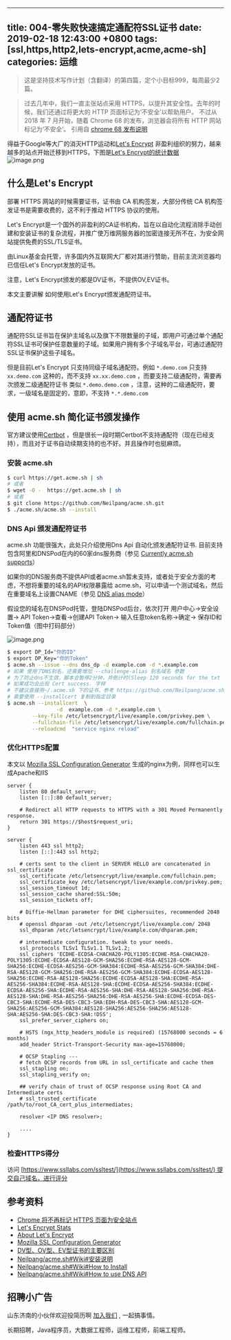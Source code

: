 
---
title: 004-零失败快速搞定通配符SSL证书
date: 2019-02-18 12:43:00 +0800
tags: [ssl,https,http2,lets-encrypt,acme,acme-sh]
categories: 运维
---

> 
> 这是坚持技术写作计划（含翻译）的第四篇，定个小目标999，每周最少2篇。


> 过去几年中，我们一直主张站点采用 HTTPS，以提升其安全性。去年的时候，我们还通过将更大的 HTTP 页面标记为‘不安全’以帮助用户。
> 不过从 2018 年 7 月开始，随着 Chrome 68 的发布，浏览器会将所有 HTTP 网站标记为‘不安全’。
> 引用自 [chrome 68 发布说明](https://support.google.com/chrome/a/answer/7679408)


得益于Google等大厂的消灭HTTP运动和[Let's Encrypt](https://letsencrypt.org) 非盈利组织的努力，越来越多的站点开始迁移到HTTPS，下图是[Let's Encrypt的统计数据](https://letsencrypt.org/stats/)<br />![image.png](https://cdn.nlark.com/yuque/0/2019/png/226273/1550317966768-d4587466-a6d0-4868-b9ca-4e65bc45b101.png#align=left&display=inline&height=450&linkTarget=_blank&name=image.png&originHeight=450&originWidth=940&size=41971&width=940)<br /><!-- more -->

## 什么是Let's Encrypt

部署 HTTPS 网站的时候需要证书，证书由 CA 机构签发，大部分传统 CA 机构签发证书是需要收费的，这不利于推动 HTTPS 协议的使用。

Let's Encrypt是一个国外的非盈利的CA证书机构，旨在以自动化流程消除手动创建和安装证书的复杂流程，并推广使万维网服务器的加密连接无所不在，为安全网站提供免费的SSL/TLS证书。

由Linux基金会托管，许多国内外互联网大厂都对其进行赞助，目前主流浏览器均已信任Let's Encrypt发放的证书。

注意，Let's Encrypt颁发的都是DV证书，不提供OV,EV证书。

本文主要讲解 如何使用Let's Encrypt颁发通配符证书。

## 通配符证书

通配符SSL证书旨在保护主域名以及旗下不限数量的子域，即用户可通过单个通配符SSL证书可保护任意数量的子域。如果用户拥有多个子域名平台，可通过通配符SSL证书保护这些子域名。

但是目前Let's Encrypt 只支持同级子域名通配符。例如 `*.demo.com` 只支持 `xx.demo.com` 这种的，而不支持 `xx.xx.demo.com` ，而要支持二级通配符，需要再次颁发二级通配符证书 类似 `*.demo.demo.com` ，注意，这种的二级通配符，要求，一级域名是固定的，意即，不支持 `*.*.demo.com` 

## 使用 acme.sh 简化证书颁发操作

官方建议使用[Certbot](https://certbot.eff.org/) ，但是很长一段时期Certbot不支持通配符（现在已经支持），而且对于证书自动续期支持的也不好。并且操作时也挺麻烦。


### 安装 acme.sh

```bash
$ curl https://get.acme.sh | sh
# 或者
$ wget -O -  https://get.acme.sh | sh
# 或者
$ git clone https://github.com/Neilpang/acme.sh.git
$ ./acme.sh/acme.sh --install
```

### DNS Api 颁发通配符证书
acme.sh 功能很强大，此处只介绍使用Dns Api 自动化颁发通配符证书. 目前支持包含阿里和DNSPod在内的60家dns服务商（参见 [Currently acme.sh supports](https://github.com/Neilpang/acme.sh#currently-acmesh-supports)）

如果你的DNS服务商不提供API或者acme.sh暂未支持，或者处于安全方面的考虑，不想将重要的域名的API权限暴露给 acme.sh，可以申请一个测试域名，然后在重要域名上设置CNAME（参见 [DNS alias mode](https://github.com/Neilpang/acme.sh/wiki/DNS-alias-mode)）

假设您的域名在DNSPod托管，登陆DNSPod后台，依次打开 用户中心->安全设置-> API Token->查看->创建API Token-> 输入任意token名称->确定-> 保存ID和Token值（图中打码部分）

![image.png](https://cdn.nlark.com/yuque/0/2019/png/226273/1550463481824-01a645a7-5a95-4320-80ab-753ff7664bff.png#align=left&display=inline&height=558&linkTarget=_blank&name=image.png&originHeight=558&originWidth=1241&size=59891&width=1241)

```bash
$ export DP_Id="你的ID"
$ export DP_Key="你的Token"
$ acme.sh --issue --dns dns_dp -d example.com -d *.example.com
# 如果 使用了DNS别名，还需要增加 --challenge-alias 别名域名 参数
# 为了防止dns不生效，脚本会暂停2分钟，并倒计时(Sleep 120 seconds for the txt records to take effect),等待即可
# 如果成功会出现 Cert success. 字样
# 不建议直接用~/.acme.sh 下的证书，参考 https://github.com/Neilpang/acme.sh/wiki/说明#3-copy安装-证书
# 需要使用 --installcert 复制到指定目录
$ acme.sh --installcert  \
				-d  example.com -d *.example.com \
        --key-file /etc/letsencrypt/live/example.com/privkey.pem \
        --fullchain-file /etc/letsencrypt/live/example.com/fullchain.pem \
        --reloadcmd  "service nginx reload"
```

### 优化HTTPS配置
本文以 [Mozilla SSL Configuration Generator](https://mozilla.github.io/server-side-tls/ssl-config-generator/) 生成的nginx为例，同样也可以生成Apache和IIS

```nginx
server {
    listen 80 default_server;
    listen [::]:80 default_server;

    # Redirect all HTTP requests to HTTPS with a 301 Moved Permanently response.
    return 301 https://$host$request_uri;
}

server {
    listen 443 ssl http2;
    listen [::]:443 ssl http2;

    # certs sent to the client in SERVER HELLO are concatenated in ssl_certificate
    ssl_certificate /etc/letsencrypt/live/example.com/fullchain.pem;
    ssl_certificate_key /etc/letsencrypt/live/example.com/privkey.pem;
    ssl_session_timeout 1d;
    ssl_session_cache shared:SSL:50m;
    ssl_session_tickets off;

    # Diffie-Hellman parameter for DHE ciphersuites, recommended 2048 bits
    # openssl dhparam -out /etc/letsencrypt/live/example.com/ 2048
    ssl_dhparam /etc/letsencrypt/live/example.com/dhparam.pem;

    # intermediate configuration. tweak to your needs.
    ssl_protocols TLSv1 TLSv1.1 TLSv1.2;
    ssl_ciphers 'ECDHE-ECDSA-CHACHA20-POLY1305:ECDHE-RSA-CHACHA20-POLY1305:ECDHE-ECDSA-AES128-GCM-SHA256:ECDHE-RSA-AES128-GCM-SHA256:ECDHE-ECDSA-AES256-GCM-SHA384:ECDHE-RSA-AES256-GCM-SHA384:DHE-RSA-AES128-GCM-SHA256:DHE-RSA-AES256-GCM-SHA384:ECDHE-ECDSA-AES128-SHA256:ECDHE-RSA-AES128-SHA256:ECDHE-ECDSA-AES128-SHA:ECDHE-RSA-AES256-SHA384:ECDHE-RSA-AES128-SHA:ECDHE-ECDSA-AES256-SHA384:ECDHE-ECDSA-AES256-SHA:ECDHE-RSA-AES256-SHA:DHE-RSA-AES128-SHA256:DHE-RSA-AES128-SHA:DHE-RSA-AES256-SHA256:DHE-RSA-AES256-SHA:ECDHE-ECDSA-DES-CBC3-SHA:ECDHE-RSA-DES-CBC3-SHA:EDH-RSA-DES-CBC3-SHA:AES128-GCM-SHA256:AES256-GCM-SHA384:AES128-SHA256:AES256-SHA256:AES128-SHA:AES256-SHA:DES-CBC3-SHA:!DSS';
    ssl_prefer_server_ciphers on;

    # HSTS (ngx_http_headers_module is required) (15768000 seconds = 6 months)
    add_header Strict-Transport-Security max-age=15768000;

    # OCSP Stapling ---
    # fetch OCSP records from URL in ssl_certificate and cache them
    ssl_stapling on;
    ssl_stapling_verify on;

    ## verify chain of trust of OCSP response using Root CA and Intermediate certs
    # ssl_trusted_certificate /path/to/root_CA_cert_plus_intermediates;

    resolver <IP DNS resolver>;

    ....
}
```

### 检查HTTPS得分
访问 [https://www.ssllabs.com/ssltest/](https://www.ssllabs.com/ssltest/) 提交自己域名，进行评分

## 参考资料
* [Chrome 将不再标记 HTTPS 页面为安全站点](https://www.oschina.net/news/96200/chrome-will-stop-tag-https-site-secure)
* [Let's Encrypt Stats](https://letsencrypt.org/stats/)
* [About Let's Encrypt](https://letsencrypt.org/about/)
* [Mozilla SSL Configuration Generator](https://mozilla.github.io/server-side-tls/ssl-config-generator/)
* [DV型、OV型、EV型证书的主要区别](https://www.cnblogs.com/sslwork/p/6193256.html)
* [Neilpang/acme.sh#Wiki#安装说明](https://github.com/Neilpang/acme.sh/blob/master/dnsapi/README.md)
* [Neilpang/acme.sh#Wiki#How to Install](https://github.com/Neilpang/acme.sh/wiki/How-to-install)
* [Neilpang/acme.sh#Wiki#How to use DNS API](https://github.com/Neilpang/acme.sh/wiki/How-to-install)

## 招聘小广告

山东济南的小伙伴欢迎投简历啊 [加入我们](https://www.shunnengnet.com/index.php/Home/Contact/join.html) , 一起搞事情。

长期招聘，Java程序员，大数据工程师，运维工程师，前端工程师。


